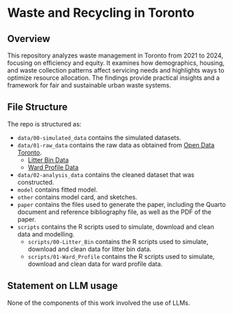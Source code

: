 # Waste and Recycling in Toronto

## Overview

This repository analyzes waste management in Toronto from 2021 to 2024, focusing on efficiency and equity. It examines how demographics, housing, and waste collection patterns affect servicing needs and highlights ways to optimize resource allocation. The findings provide practical insights and a framework for fair and sustainable urban waste systems.

## File Structure

The repo is structured as:

-   `data/00-simulated_data` contains the simulated datasets.
-   `data/01-raw_data` contains the raw data as obtained from [Open Data Toronto](https://open.toronto.ca/).
    - [Litter Bin Data](https://open.toronto.ca/dataset/litter-bin-collection-frequency/)
    - [Ward Profile Data](https://open.toronto.ca/dataset/ward-profiles-25-ward-model/)
-   `data/02-analysis_data` contains the cleaned dataset that was constructed.
-   `model` contains fitted model. 
-   `other` contains model card, and sketches.
-   `paper` contains the files used to generate the paper, including the Quarto document and reference bibliography file, as well as the PDF of the paper. 
-   `scripts` contains the R scripts used to simulate, download and clean data and modelling.
    -   `scripts/00-Litter_Bin` contains the R scripts used to simulate, download and clean data for litter bin data.
    -   `scripts/01-Ward_Profile` contains the R scripts used to simulate, download and clean data for ward profile data.

## Statement on LLM usage

None of the components of this work involved the use of LLMs.
